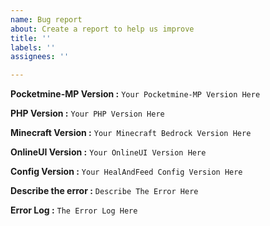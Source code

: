 ```yaml
---
name: Bug report
about: Create a report to help us improve
title: ''
labels: ''
assignees: ''

---
```


**Pocketmine-MP Version :**
```Your Pocketmine-MP Version Here```

**PHP Version :**
```Your PHP Version Here```

**Minecraft Version :**
```Your Minecraft Bedrock Version Here```

**OnlineUI Version :**
```Your OnlineUI Version Here```

**Config Version :**
```Your HealAndFeed Config Version Here``` 

**Describe the error :**
```Describe The Error Here```

**Error Log :**
```The Error Log Here```
